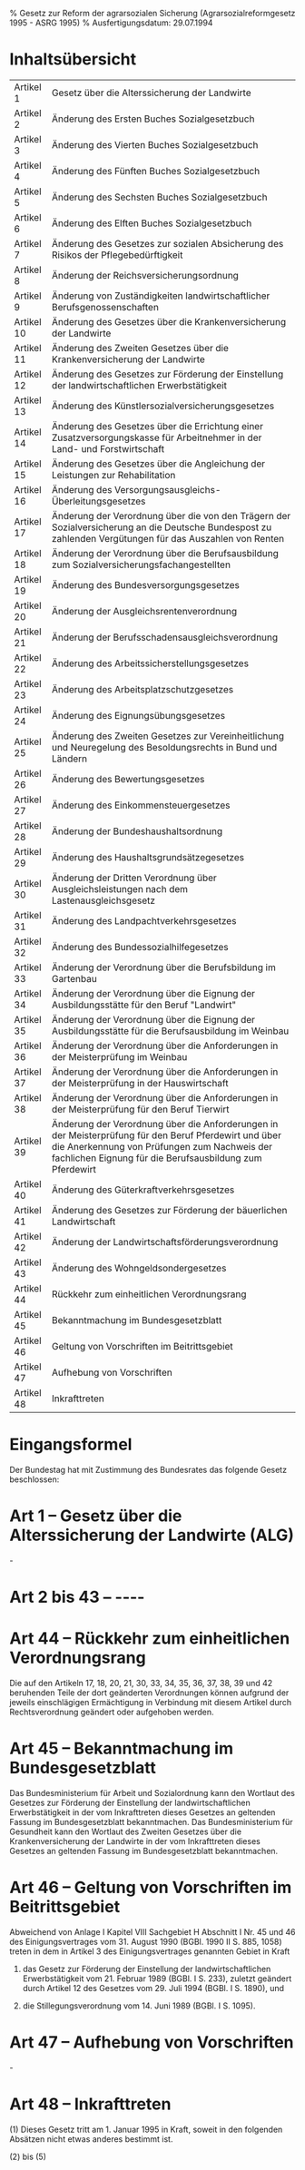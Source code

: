 % Gesetz zur Reform der agrarsozialen Sicherung  (Agrarsozialreformgesetz 1995 - ASRG 1995)
% Ausfertigungsdatum: 29.07.1994
 
# Inhaltsübersicht

|            |                                                                                                                                                                                                                  |
|:-----------|:-----------------------------------------------------------------------------------------------------------------------------------------------------------------------------------------------------------------|
| Artikel 1  | Gesetz über die Alterssicherung der Landwirte                                                                                                                                                                    |
| Artikel 2  | Änderung des Ersten Buches Sozialgesetzbuch                                                                                                                                                                      |
| Artikel 3  | Änderung des Vierten Buches Sozialgesetzbuch                                                                                                                                                                     |
| Artikel 4  | Änderung des Fünften Buches Sozialgesetzbuch                                                                                                                                                                     |
| Artikel 5  | Änderung des Sechsten Buches Sozialgesetzbuch                                                                                                                                                                    |
| Artikel 6  | Änderung des Elften Buches Sozialgesetzbuch                                                                                                                                                                      |
| Artikel 7  | Änderung des Gesetzes zur sozialen Absicherung des Risikos der Pflegebedürftigkeit                                                                                                                               |
| Artikel 8  | Änderung der Reichsversicherungsordnung                                                                                                                                                                          |
| Artikel 9  | Änderung von Zuständigkeiten landwirtschaftlicher Berufsgenossenschaften                                                                                                                                         |
| Artikel 10 | Änderung des Gesetzes über die Krankenversicherung der Landwirte                                                                                                                                                 |
| Artikel 11 | Änderung des Zweiten Gesetzes über die Krankenversicherung der Landwirte                                                                                                                                         |
| Artikel 12 | Änderung des Gesetzes zur Förderung der Einstellung der landwirtschaftlichen Erwerbstätigkeit                                                                                                                    |
| Artikel 13 | Änderung des Künstlersozialversicherungsgesetzes                                                                                                                                                                 |
| Artikel 14 | Änderung des Gesetzes über die Errichtung einer Zusatzversorgungskasse für Arbeitnehmer in der Land- und Forstwirtschaft                                                                                         |
| Artikel 15 | Änderung des Gesetzes über die Angleichung der Leistungen zur Rehabilitation                                                                                                                                     |
| Artikel 16 | Änderung des Versorgungsausgleichs-Überleitungsgesetzes                                                                                                                                                          |
| Artikel 17 | Änderung der Verordnung über die von den Trägern der Sozialversicherung an die Deutsche Bundespost zu zahlenden Vergütungen für das Auszahlen von Renten                                                         |
| Artikel 18 | Änderung der Verordnung über die Berufsausbildung zum Sozialversicherungsfachangestellten                                                                                                                        |
| Artikel 19 | Änderung des Bundesversorgungsgesetzes                                                                                                                                                                           |
| Artikel 20 | Änderung der Ausgleichsrentenverordnung                                                                                                                                                                          |
| Artikel 21 | Änderung der Berufsschadensausgleichsverordnung                                                                                                                                                                  |
| Artikel 22 | Änderung des Arbeitssicherstellungsgesetzes                                                                                                                                                                      |
| Artikel 23 | Änderung des Arbeitsplatzschutzgesetzes                                                                                                                                                                          |
| Artikel 24 | Änderung des Eignungsübungsgesetzes                                                                                                                                                                              |
| Artikel 25 | Änderung des Zweiten Gesetzes zur Vereinheitlichung und Neuregelung des Besoldungsrechts in Bund und Ländern                                                                                                     |
| Artikel 26 | Änderung des Bewertungsgesetzes                                                                                                                                                                                  |
| Artikel 27 | Änderung des Einkommensteuergesetzes                                                                                                                                                                             |
| Artikel 28 | Änderung der Bundeshaushaltsordnung                                                                                                                                                                              |
| Artikel 29 | Änderung des Haushaltsgrundsätzegesetzes                                                                                                                                                                         |
| Artikel 30 | Änderung der Dritten Verordnung über Ausgleichsleistungen nach dem Lastenausgleichsgesetz                                                                                                                        |
| Artikel 31 | Änderung des Landpachtverkehrsgesetzes                                                                                                                                                                           |
| Artikel 32 | Änderung des Bundessozialhilfegesetzes                                                                                                                                                                           |
| Artikel 33 | Änderung der Verordnung über die Berufsbildung im Gartenbau                                                                                                                                                      |
| Artikel 34 | Änderung der Verordnung über die Eignung der Ausbildungsstätte für den Beruf "Landwirt"                                                                                                                          |
| Artikel 35 | Änderung der Verordnung über die Eignung der Ausbildungsstätte für die Berufsausbildung im Weinbau                                                                                                               |
| Artikel 36 | Änderung der Verordnung über die Anforderungen in der Meisterprüfung im Weinbau                                                                                                                                  |
| Artikel 37 | Änderung der Verordnung über die Anforderungen in der Meisterprüfung in der Hauswirtschaft                                                                                                                       |
| Artikel 38 | Änderung der Verordnung über die Anforderungen in der Meisterprüfung für den Beruf Tierwirt                                                                                                                      |
| Artikel 39 | Änderung der Verordnung über die Anforderungen in der Meisterprüfung für den Beruf Pferdewirt und über die Anerkennung von Prüfungen zum Nachweis der fachlichen Eignung für die Berufsausbildung zum Pferdewirt |
| Artikel 40 | Änderung des Güterkraftverkehrsgesetzes                                                                                                                                                                          |
| Artikel 41 | Änderung des Gesetzes zur Förderung der bäuerlichen Landwirtschaft                                                                                                                                               |
| Artikel 42 | Änderung der Landwirtschaftsförderungsverordnung                                                                                                                                                                 |
| Artikel 43 | Änderung des Wohngeldsondergesetzes                                                                                                                                                                              |
| Artikel 44 | Rückkehr zum einheitlichen Verordnungsrang                                                                                                                                                                       |
| Artikel 45 | Bekanntmachung im Bundesgesetzblatt                                                                                                                                                                              |
| Artikel 46 | Geltung von Vorschriften im Beitrittsgebiet                                                                                                                                                                      |
| Artikel 47 | Aufhebung von Vorschriften                                                                                                                                                                                       |
| Artikel 48 | Inkrafttreten                                                                                                                                                                                                    |

# Eingangsformel

Der Bundestag hat mit Zustimmung des Bundesrates das folgende Gesetz beschlossen:

# Art 1 – Gesetz über die Alterssicherung der Landwirte (ALG)

\-

# Art 2 bis 43 – ----

# Art 44 – Rückkehr zum einheitlichen Verordnungsrang

Die auf den Artikeln 17, 18, 20, 21, 30, 33, 34, 35, 36, 37, 38, 39 und 42 beruhenden Teile der dort geänderten Verordnungen können aufgrund der jeweils einschlägigen Ermächtigung in Verbindung mit diesem Artikel durch Rechtsverordnung geändert oder aufgehoben werden.

# Art 45 – Bekanntmachung im Bundesgesetzblatt

Das Bundesministerium für Arbeit und Sozialordnung kann den Wortlaut des Gesetzes zur Förderung der Einstellung der landwirtschaftlichen Erwerbstätigkeit in der vom Inkrafttreten dieses Gesetzes an geltenden Fassung im Bundesgesetzblatt bekanntmachen. Das Bundesministerium für Gesundheit kann den Wortlaut des Zweiten Gesetzes über die Krankenversicherung der Landwirte in der vom Inkrafttreten dieses Gesetzes an geltenden Fassung im Bundesgesetzblatt bekanntmachen.

# Art 46 – Geltung von Vorschriften im Beitrittsgebiet

Abweichend von Anlage I Kapitel VIII Sachgebiet H Abschnitt I Nr. 45 und 46 des Einigungsvertrages vom 31. August 1990 (BGBl. 1990 II S. 885, 1058) treten in dem in Artikel 3 des Einigungsvertrages genannten Gebiet in Kraft

1. das Gesetz zur Förderung der Einstellung der landwirtschaftlichen Erwerbstätigkeit vom 21. Februar 1989 (BGBl. I S. 233), zuletzt geändert durch Artikel 12 des Gesetzes vom 29. Juli 1994 (BGBl. I S. 1890), und

2. die Stillegungsverordnung vom 14. Juni 1989 (BGBl. I S. 1095).

# Art 47 – Aufhebung von Vorschriften

\-

# Art 48 – Inkrafttreten

(1) Dieses Gesetz tritt am 1. Januar 1995 in Kraft, soweit in den folgenden Absätzen nicht etwas anderes bestimmt ist.

(2) bis (5)

